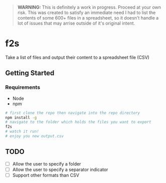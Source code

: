 >**WARNING:** This is definitely a work in progress. Proceed at your own risk. This was created to satisfy an immediate need I had to list the contents of some 600+ files in a spreadsheet, so it doesn't handle a lot of issues that may arrise outside of it's original intent.

# f2s
Take a list of files and output their content to a spreadsheet file (CSV)

## Getting Started

### Requirements
- Node
- npm

```bash
# first clone the repo then navigate into the repo directory
npm install -g
# navigate to the folder which holds the files you want to export
f2s
# watch it run!
# enjoy you new output.csv
```
## TODO
- [ ] Allow the user to specify a folder
- [ ] Allow the user to specify a separator indicator
- [ ] Support other formats than CSV
